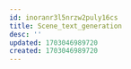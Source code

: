 ```yaml
---
id: inoranr3l5nrzw2puly16cs
title: Scene_text_generation
desc: ''
updated: 1703046989720
created: 1703046989720
---
```

